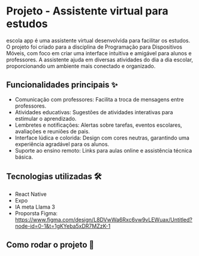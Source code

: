 # Projeto - Assistente virtual para estudos

escola app é uma assistente virtual desenvolvida para facilitar os estudos.
O projeto foi criado para a disciplina de Programação para Dispositivos Móveis, com foco em criar uma interface intuitiva e amigável para alunos e professores.
A assistente ajuda em diversas atividades do dia a dia escolar, proporcionando um ambiente mais conectado e organizado.

## Funcionalidades principais ✨

- Comunicação com professores: Facilita a troca de mensagens entre professores.
- Atividades educativas: Sugestões de atividades interativas para estimular o aprendizado.
- Lembretes e notificações: Alertas sobre tarefas, eventos escolares, avaliações e reuniões de pais.
- Interface lúdica e colorida: Design com cores neutras, garantindo uma experiência agradável para os alunos.
- Suporte ao ensino remoto: Links para aulas online e assistência técnica básica.

## Tecnologias utilizadas 🛠️
- React Native
- Expo
- IA meta Llama 3
- Proporsta Figma: https://www.figma.com/design/L8DVwWa6Rxc6vw9vLEWuax/Untitled?node-id=0-1&t=1gKYeba5xDR7MZzK-1


## Como rodar o projeto 🚀
